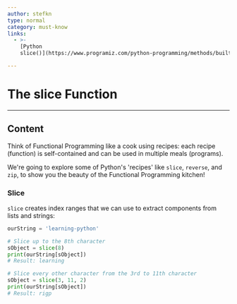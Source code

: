 ```yaml
---
author: stefkn
type: normal
category: must-know
links:
  - >-
    [Python
    slice()](https://www.programiz.com/python-programming/methods/built-in/slice){website}

---
```


# The slice Function


---

## Content

Think of Functional Programming like a cook using recipes: each recipe (function) is self-contained and can be used in multiple meals (programs). 

We're going to explore some of Python's 'recipes' like `slice`, `reverse`, and `zip`, to show you the beauty of the Functional Programming kitchen!

### Slice

`slice` creates index ranges that we can use to extract components from lists and strings:

```python
ourString = 'learning-python'

# Slice up to the 8th character
sObject = slice(8)
print(ourString[sObject])
# Result: learning

# Slice every other character from the 3rd to 11th character
sObject = slice(3, 11, 2)
print(ourString[sObject])
# Result: rigp
```